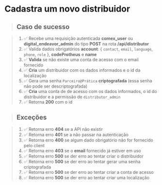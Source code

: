 # Cadastra um novo distribuidor

> ## Caso de sucesso

> 1. ✅ Recebe uma requisição autenticada **comex_user** ou **digital_endeavor_admin** do tipo **POST** na rota **/api/distributor**
> 2. ✅ Valida dados obrigatórios **account**: { `contact`, `email`, `language`, `phone`, `role` }, **codeProtheus** e **name**
> 3. ✅ **Valida** se não existe uma conta de acesso com o email fornecido
> 5. ✅ **Cria** um distribuidor com os dados informados e o id da localização
> 6. ✅ Gera uma senha `Parceiro@Prática` **criptografada** (essa senha não pode ser descriptografada)
> 7. ✅ **Cria** uma conta de de acesso com os dados informados, o id do distribuidor e a permissão de `distributor_admin`
> 8. ✅ Retorna **200** com o id

> ## Exceções

> 1. ✅ Retorna erro **404** se a API não existir
> 2. ✅ Retorna erro **401** se a não passar na autenticação
> 3. ✅ Retorna erro **400** se algum dado obrigatório não for fornecido pelo client
> 4. ✅ Retorna erro **403** se o **email** fornecido já estiver em uso
> 5. ✅ Retorna erro **500** se der erro ao tentar criar o distribuidor
> 6. ✅ Retorna erro **500** se der erro ao tentar gerar uma senha criptografada
> 7. ✅ Retorna erro **500** se der erro ao tentar criar a conta de acesso
> 8. ✅ Retorna erro **500** se der erro ao tentar criar uma localização

